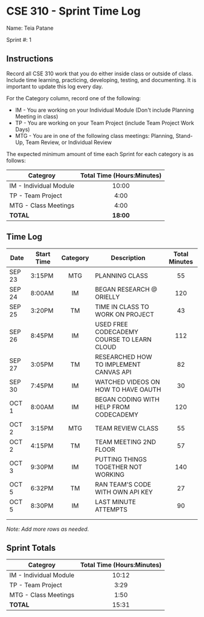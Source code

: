 # CSE 310 - Sprint Time Log

Name: Teia Patane

Sprint #: 1

## Instructions

Record all CSE 310 work that you do either inside class or outside of class.  Include time learning, practicing, developing, testing, and documenting.  It is important to update this log every day.

For the Category column, record one of the following:
* IM - You are working on your Individual Module (Don't include Planning Meeting in class)
* TP - You are working on your Team Project (include Team Project Work Days)
* MTG - You are in one of the following class meetings: Planning, Stand-Up, Team Review, or Individual Review

The expected minimum amount of time each Sprint for each category is as follows:

|Categroy                       |Total Time (Hours:Minutes)|
|-------------------------------|:------------------------:|
|IM - Individual Module         |          10:00           |
|TP - Team Project              |           4:00           |
|MTG - Class Meetings           |           4:00           |
|**TOTAL**                      |        **18:00**         |

## Time Log

|Date      |Start Time|Category|Description                                 |Total Minutes|
|----------|----------|:------:|--------------------------------------------|:-----------:|
|  SEP 23  |    3:15PM|    MTG |               PLANNING CLASS               |      55     |
|  SEP 24  |    8:00AM|   IM   |           BEGAN RESEARCH @ ORIELLY         |     120     |
|   SEP 25 |   3:20PM |   TM   |       TIME IN CLASS TO WORK ON PROJECT     |     43      |
|  SEP 26  |   8:45PM |  IM    |  USED FREE CODECADEMY COURSE TO LEARN CLOUD|     112     |
|   SEP 27 |   3:05PM |   TM   |      RESEARCHED HOW TO IMPLEMENT CANVAS API|      82     |
|  SEP 30  |    7:45PM|  IM    |     WATCHED VIDEOS ON HOW TO HAVE OAUTH    |      30     |
|   OCT 1  |   8:00AM |  IM    | BEGAN CODING WITH HELP FROM CODECADEMY     |    120      |
|  OCT 2   |  3:15PM  |     MTG|               TEAM REVIEW CLASS            |     55      |
| OCT 2    |  4:15PM  |   TM   |     TEAM MEETING 2ND FLOOR                 |      57     |
|   OCT 3  |   9:30PM |   IM   |      PUTTING THINGS TOGETHER NOT WORKING   |     140     |
|     OCT 5|    6:32PM|   TM   |        RAN TEAM'S CODE WITH OWN API KEY    |    27       |
|  OCT 5   |    8:30PM|   IM   |    LAST MINUTE ATTEMPTS                    |   90        |
|          |          |        |                                            |             |
|          |          |        |                                            |             |


_Note: Add more rows as needed._

## Sprint Totals

|Categroy                       |Total Time (Hours:Minutes)|
|-------------------------------|:------------------------:|
|IM - Individual Module         |           10:12          |
|TP - Team Project              |           3:29           |
|MTG - Class Meetings           |           1:50           |
|**TOTAL**                      |           15:31          |
